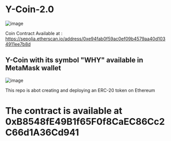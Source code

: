 # Y-Coin-2.0
![image](https://user-images.githubusercontent.com/77494053/220748918-3d0539ae-62ce-4eaf-a8c6-e8f5b3b07d94.png)


Coin Contract Available at : https://sepolia.etherscan.io/address/0xe94fab0f59ac0ef09b4579aa40d1034911ee7b8d


## Y-Coin with its symbol "WHY" available in MetaMask wallet
![image](https://user-images.githubusercontent.com/77494053/220749710-d55b8300-5ced-4b5a-a606-5983b5c67be5.png)


This repo is abot creating and deploying an ERC-20 token on Ethereum
# The contract is available at 0xB8548fE49B1f65F0f8CaEC86Cc2C66d1A36Cd941
